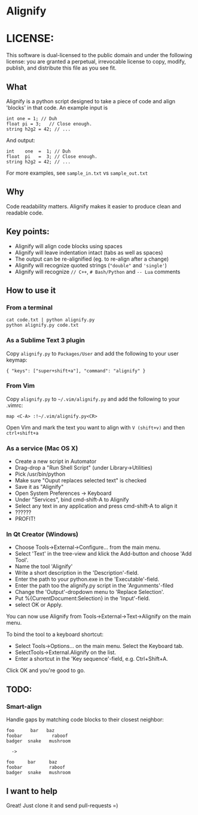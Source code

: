 # Alignify

# LICENSE:
This software is dual-licensed to the public domain and under the following license: you are granted a perpetual, irrevocable license to copy, modify, publish, and distribute this file as you see fit.

## What
Alignify is a python script designed to take a piece of code and align 'blocks' in that code. An example input is

	int one = 1; // Duh
	float pi = 3;   // Close enough.
	string h2g2 = 42; // ...

And output:

	int    one  =  1; // Duh
	float  pi   =  3; // Close enough.
	string h2g2 = 42; // ...

For more examples, see `sample_in.txt` vs `sample_out.txt`


## Why
Code readability matters. Alignify makes it easier to produce clean and readable code.


## Key points:
* Alignify will align code blocks using spaces
* Alignify will leave indentation intact (tabs as well as spaces)
* The output can be re-alignified (eg. to re-align after a change)
* Alignify will recognize quoted strings (`"double"` and `'single'`)
* Alignify will recognize `// C++`, `# Bash/Python` and `-- Lua` comments


## How to use it

### From a terminal

	cat code.txt | python alignify.py
	python alignify.py code.txt


### As a Sublime Text 3 plugin
Copy `alignify.py` to `Packages/User` and add the following to your user keymap:

	{ "keys": ["super+shift+a"], "command": "alignify" }

### From Vim
Copy `alignify.py` to `~/.vim/alignify.py` and add the following to your .vimrc:

	map <C-A> :!~/.vim/alignify.py<CR>

Open Vim and mark the text you want to align with `V (shift+v)` and then `ctrl+shift+a`

### As a service (Mac OS X)
* Create a new script in Automator
* Drag-drop a "Run Shell Script" (under Library->Utilities)
* Pick /usr/bin/python
* Make sure "Ouput replaces selected text" is checked
* Save it as "Alignify"
* Open System Preferences -> Keyboard
* Under "Services", bind cmd-shift-A to Alignify
* Select any text in any application and press cmd-shift-A to align it
* ??????
* PROFIT!


### In Qt Creator (Windows)

* Choose Tools->External->Configure... from the main menu.
* Select 'Text' in the tree-view and klick the Add-button and choose 'Add Tool'.
* Name the tool 'Alignify'
* Write a short description in the 'Description'-field.
* Enter the path to your python.exe in the 'Executable'-field.
* Enter the path too the alignify.py script in the 'Argunments'-filed
* Change the 'Output'-dropdown menu to 'Replace Selection'.
* Put %{CurrentDocument:Selection} in the 'Input'-field.
* select OK or Apply.

You can now use Alignify from Tools->External->Text->Alignify on the main menu.

To bind the tool to a keyboard shortcut:

* Select Tools->Options... on the main menu. Select the Keyboard tab.
* SelectTools->External.Alignify on the list.
* Enter a shortcut in the 'Key sequence'-field, e.g. Ctrl+Shift+A.

Click OK and you're good to go.


## TODO:

### Smart-align
Handle gaps by matching code blocks to their closest neighbor:

	foo      bar   baz
	foobar           raboof
	badger  snake   mushroom

	  ->

	foo     bar     baz
	foobar          raboof
	badger  snake   mushroom


## I want to help
Great! Just clone it and send pull-requests =)
